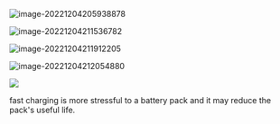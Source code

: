 ![image-20221204205938878](https://blog-pic-1313935212.cos.ap-guangzhou.myqcloud.com/imgs/202212042059127.png)

![image-20221204211536782](https://blog-pic-1313935212.cos.ap-guangzhou.myqcloud.com/imgs/202212042115135.png)

![image-20221204211912205](https://blog-pic-1313935212.cos.ap-guangzhou.myqcloud.com/imgs/202212042119279.png)

![image-20221204212054880](https://blog-pic-1313935212.cos.ap-guangzhou.myqcloud.com/imgs/202212042120992.png)

![](https://blog-pic-1313935212.cos.ap-guangzhou.myqcloud.com/imgs/202212042120992.png)	

fast charging is more stressful to a battery pack and it may reduce the pack's useful life. 